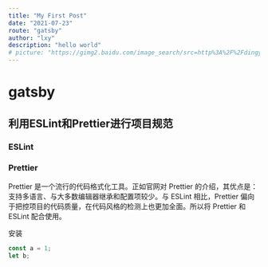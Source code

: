 ```yaml
---
title: "My First Post"
date: "2021-07-23"
route: "gatsby"
author: "lxy"
description: "hello world"
# picture: "https://gimg2.baidu.com/image_search/src=http%3A%2F%2Fdingyue.ws.126.net%2F2020%2F0525%2Fb263ec5fj00qaumh3003ld200m900xcg00it00s6.jpg&refer=http%3A%2F%2Fdingyue.ws.126.net&app=2002&size=f9999,10000&q=a80&n=0&g=0n&fmt=jpeg?sec=1644396362&t=c424c43551da1e0f8a453d34137b03db"
---
```


# gatsby
## 利用ESLint和Prettier进行项目规范
### ESLint
### Prettier
Prettier 是一个流行的代码格式化工具。正如官网对 Prettier 的介绍，其优点是：支持多语言、与大多数编辑器继承和配置项较少。与 ESLint 相比，Prettier 偏向于把控项目的代码质量，在代码风格的检测上也更加全面。所以将 Prettier 和 ESLint 配合使用。

安装
``` javascript
const a = 1;
let b;
```